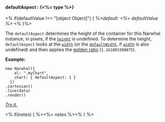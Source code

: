 #### **defaultAspect** : {<%= type %>}

<% if(defaultValue !== "[object Object]") { %>*default: <%= defaultValue %>* <% }%>

The `defaultAspect` determines the height of the container for this Narwhal instance, in pixels, if the [`height`](#config_config.chart.height) is undefined. To determine the height, `defaultAspect` looks at the [`width`](#config_config.chart.width) (or the [`defaultWidth`](#config_config.chart.defaultWidth), if [`width`](#config_config.chart.width) is also undefined) and then applies the [golden ratio](http://en.wikipedia.org/wiki/Golden_ratio) (`1.161803398875`).

**Example:**

	new Narwhal({
	    el: ".myChart",
	    chart: { defaultAspect: 1 }
	  })
	.cartesian()
	.line(data)
	.render() 

*[Try it.](http://jsfiddle.net/forio/g4X7n/)*

<% if(notes) { %><%= notes %><% } %>

